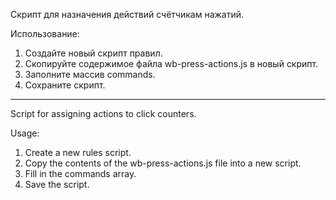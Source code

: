 Скрипт для назначения действий счётчикам нажатий.

Использование:
1. Создайте новый скрипт правил.
2. Скопируйте содержимое файла wb-press-actions.js в новый скрипт. 
3. Заполните массив commands.
4. Сохраните скрипт.

---

Script for assigning actions to click counters.

Usage:
1. Create a new rules script.
2. Copy the contents of the wb-press-actions.js file into a new script.
3. Fill in the commands array.
4. Save the script.
